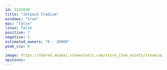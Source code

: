 ```yaml
---
id: 1241030
title: "Jetpack Stadium"
windows: "true"
mac: "false"
linux: false
positive: 7
negative: 5
estimated_owners: "0 - 20000"
peak_ccu: 0

image: https://shared.akamai.steamstatic.com/store_item_assets/steam/apps/1241030/header.jpg?t=1647418092
opinions:
---
```

